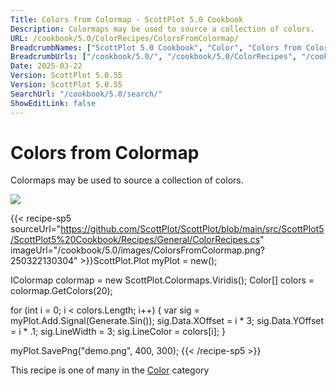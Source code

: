```yaml
---
Title: Colors from Colormap - ScottPlot 5.0 Cookbook
Description: Colormaps may be used to source a collection of colors.
URL: /cookbook/5.0/ColorRecipes/ColorsFromColormap/
BreadcrumbNames: ["ScottPlot 5.0 Cookbook", "Color", "Colors from Colormap"]
BreadcrumbUrls: ["/cookbook/5.0/", "/cookbook/5.0/ColorRecipes", "/cookbook/5.0/ColorRecipes/ColorsFromColormap"]
Date: 2025-03-22
Version: ScottPlot 5.0.55
Version: ScottPlot 5.0.55
SearchUrl: "/cookbook/5.0/search/"
ShowEditLink: false
---
```



<div class='d-flex align-items-center mt-5'>
<h1 class='me-2 text-dark my-0 border-0'>Colors from Colormap</h1>
</div>

Colormaps may be used to source a collection of colors.

[![](/cookbook/5.0/images/ColorsFromColormap.png?250322130304)](/cookbook/5.0/images/ColorsFromColormap.png?250322130304)

{{< recipe-sp5 sourceUrl="https://github.com/ScottPlot/ScottPlot/blob/main/src/ScottPlot5/ScottPlot5%20Cookbook/Recipes/General/ColorRecipes.cs" imageUrl="/cookbook/5.0/images/ColorsFromColormap.png?250322130304" >}}ScottPlot.Plot myPlot = new();

IColormap colormap = new ScottPlot.Colormaps.Viridis();
Color[] colors = colormap.GetColors(20);

for (int i = 0; i &lt; colors.Length; i++)
{
    var sig = myPlot.Add.Signal(Generate.Sin());
    sig.Data.XOffset = i * 3;
    sig.Data.YOffset = i * .1;
    sig.LineWidth = 3;
    sig.LineColor = colors[i];
}

myPlot.SavePng("demo.png", 400, 300);
{{< /recipe-sp5 >}}

<div class='my-5 text-center'>This recipe is one of many in the <a href='/cookbook/5.0/ColorRecipes'>Color</a> category</div>


